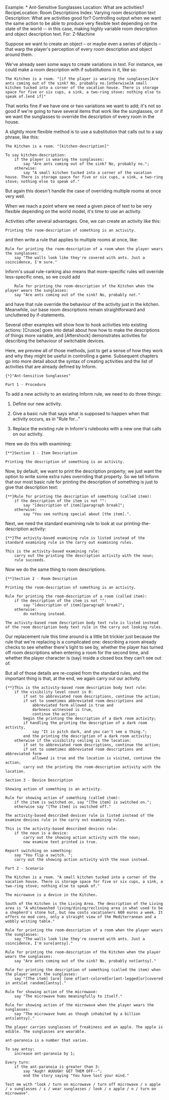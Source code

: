 Example: * Ant-Sensitive Sunglasses
Location: What are activities?
RecipeLocation: Room Descriptions
Index: Varying room description text
Description: What are activities good for? Controlling output when we want the same action to be able to produce very flexible text depending on the state of the world -- in this case, making highly variable room description and object description text.
For: Z-Machine

  
Suppose we want to create an object – or maybe even a series of objects – that warp the player's perception of every room description and object around them.

  
We've already seen some ways to create variations in text. For instance, we could make a room description with if substitutions in it, like so:

  

``` inform7
The Kitchen is a room. "[if the player is wearing the sunglasses]Are ants coming out of the sink? No, probably no.[otherwise]A small kitchen tucked into a corner of the vacation house. There is storage space for five or six cups, a sink, a two-ring stove; nothing else to speak of.[end if]"
```

  
That works fine if we have one or two variations we want to add; it's not so good if we're going to have several items that work like the sunglasses, or if we want the sunglasses to override the description of every room in the house.

  
A slightly more flexible method is to use a substitution that calls out to a say phrase, like this:

  

``` inform7
The Kitchen is a room. "[kitchen-description]"

To say kitchen-description:
	if the player is wearing the sunglasses:
		say "Are ants coming out of the sink? No, probably no.";
	otherwise:
		say "A small kitchen tucked into a corner of the vacation house. There is storage space for five or six cups, a sink, a two-ring stove; nothing else to speak of."
```

  
But again this doesn't handle the case of overriding multiple rooms at once very well.

  
When we reach a point where we need a given piece of text to be very flexible depending on the world model, it's time to use an activity.

  
Activities offer several advantages. One, we can create an activity like this:

  

``` inform7
Printing the room-description of something is an activity.
```

  
and then write a rule that applies to multiple rooms at once, like:

  

``` inform7
Rule for printing the room-description of a room when the player wears the sunglasses:
	say "The walls look like they're covered with ants. Just a coincidence, I'm sure."
```

  
Inform's usual rule-ranking also means that more-specific rules will override less-specific ones, so we could add

  

``` inform7
	Rule for printing the room-description of the Kitchen when the player wears the sunglasses:
	say "Are ants coming out of the sink? No, probably not."
```

  
and have that rule override the behaviour of the activity just in the kitchen. Meanwhile, our base room descriptions remain straightforward and uncluttered by if-statements.

  
Several other examples will show how to hook activities into existing actions: [Crusoe] goes into detail about how how to make the descriptions of things more variable, and [Aftershock] demonstrates activities for describing the behaviour of switchable devices.

  
Here, we preview all of those methods, just to get a sense of how they work and why they might be useful in controlling a game. Subsequent chapters go into more detail about the syntax of creating activities and the list of activities that are already defined by Inform.

  

``` inform7
{*}"Ant-Sensitive Sunglasses"

Part 1 - Procedure
```

  
To add a new activity to an existing Inform rule, we need to do three things:

  
1) Define our new activity.

  
2) Give a basic rule that says what is supposed to happen when that activity occurs, as in "Rule for..."

  
3) Replace the existing rule in Inform's rulebooks with a new one that calls on our activity.

  
Here we do this with examining:

  

``` inform7
{**}Section 1 - Item Description

Printing the description of something is an activity.
```

  
Now, by default, we want to print the description property; we just want the option to write some extra rules overriding that property. So we tell Inform that our most basic rule for printing the description of something is just to give that description text:

  

``` inform7
{**}Rule for printing the description of something (called item):
	if the description of the item is not "":
		say "[description of item][paragraph break]";
	otherwise:
		say "You see nothing special about [the item].".
```

  
Next, we need the standard examining rule to look at our printing-the-description activity:

  

``` inform7
{**}The activity-based examining rule is listed instead of the standard examining rule in the carry out examining rules.

This is the activity-based examining rule:
	carry out the printing the description activity with the noun;
	rule succeeds.
```

  
Now we do the same thing to room descriptions.

  

``` inform7
{**}Section 2 - Room Description

Printing the room-description of something is an activity.

Rule for printing the room-description of a room (called item):
	if the description of the item is not "":
		say "[description of item][paragraph break]";
	otherwise:
		do nothing instead.

The activity-based room description body text rule is listed instead of the room description body text rule in the carry out looking rules.
```

  
Our replacement rule this time around is a little bit trickier just because the rule that we're replacing is a complicated one: describing a room already checks to see whether there's light to see by, whether the player has turned off room descriptions when entering a room for the second time, and whether the player character is (say) inside a closed box they can't see out of.

  
But all of those details are re-copied from the standard rules, and the important thing is that, at the end, we again carry out our activity.

  

``` inform7
{**}This is the activity-based room description body text rule:
	if the visibility level count is 0:
		if set to abbreviated room descriptions, continue the action;
		if set to sometimes abbreviated room descriptions and
			abbreviated form allowed is true and
			darkness witnessed is true,
			continue the action;
		begin the printing the description of a dark room activity;
		if handling the printing the description of a dark room activity,
			say "It is pitch dark, and you can't see a thing.";
		end the printing the description of a dark room activity;
	otherwise if the visibility ceiling is the location:
		if set to abbreviated room descriptions, continue the action;
		if set to sometimes abbreviated room descriptions and abbreviated form
			allowed is true and the location is visited, continue the action;
		carry out the printing the room-description activity with the location.

Section 3 - Device Description

Showing action of something is an activity.

Rule for showing action of something (called item):
	if the item is switched on, say "[The item] is switched on.";
	otherwise say "[The item] is switched off."

The activity-based described devices rule is listed instead of the examine devices rule in the carry out examining rules.

This is the activity-based described devices rule:
	if the noun is a device:
		carry out the showing action activity with the noun;
		now examine text printed is true.

Report switching on something:
	say "You flip a switch. ";
	carry out the showing action activity with the noun instead.

Part 2 - Scenario

The Kitchen is a room. "A small kitchen tucked into a corner of the vacation house. There is storage space for five or six cups, a sink, a two-ring stove; nothing else to speak of."

The microwave is a device in the Kitchen.

South of the Kitchen is the Living Area. The description of the Living area is "A whitewashed living/dining/reclining area in what used to be a shepherd's stone hut, but now costs vacationers 600 euros a week. It offers no mod cons, only a straight view of the Mediterranean and a wobbly writing table."

Rule for printing the room-description of a room when the player wears the sunglasses:
	say "The walls look like they're covered with ants. Just a coincidence, I'm sure[antsy]."

Rule for printing the room-description of the Kitchen when the player wears the sunglasses:
	say "Are ants coming out of the sink? No, probably not[antsy]."

Rule for printing the description of something (called the item) when the player wears the sunglasses:
	say "[The item] [are] [one of]ant-colored[or]ant-legged[or]covered in ants[at random][antsy]."

Rule for showing action of the microwave:
	say "The microwave hums meaningfully to itself."

Rule for showing action of the microwave when the player wears the sunglasses:
	say "The microwave hums as though inhabited by a billion ants[antsy]."

The player carries sunglasses of freakiness and an apple. The apple is edible. The sunglasses are wearable.

ant-paranoia is a number that varies.

To say antsy:
	increase ant-paranoia by 1;

Every turn:
	if the ant-paranoia is greater than 3:
		say "Augh! AUUUGH! GET THEM OFF--";
		end the story saying "You have lost your mind."

Test me with "look / turn on microwave / turn off microwave / x apple / x sunglasses / s / wear sunglasses / look / x apple / n / turn on microwave".
```

